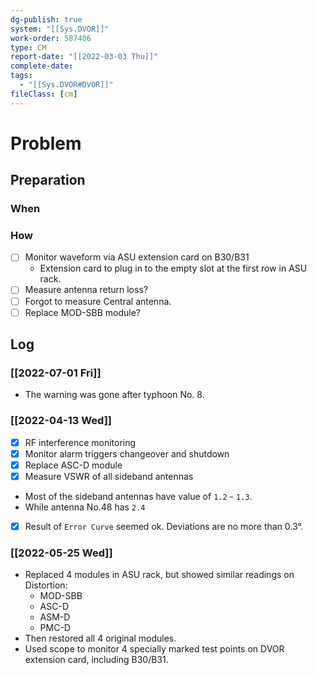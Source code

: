 ```yaml
---
dg-publish: true
system: "[[Sys.DVOR]]"
work-order: 587406
type: CM
report-date: "[[2022-03-03 Thu]]"
complete-date: 
tags:
  - "[[Sys.DVOR#DVOR]]"
fileClass: [cm]
---
```


# Problem
## Preparation
### When
### How
- [ ] Monitor waveform via ASU extension card on B30/B31
	- Extension card to plug in to the empty slot at the first row in ASU rack.
- [ ] Measure antenna return loss?
- [ ] Forgot to measure Central antenna.
- [ ] Replace MOD-SBB module?

## Log
### [[2022-07-01 Fri]]
- The warning was gone after typhoon No. 8.
### [[2022-04-13 Wed]]
- [x] RF interference monitoring
- [x] Monitor alarm triggers changeover and shutdown
- [x] Replace ASC-D module
- [x] Measure VSWR of all sideband antennas
- Most of the sideband antennas have value of `1.2` - `1.3`.
- While antenna No.48 has `2.4`
- [x] Result of `Error Curve` seemed ok. Deviations are no more than 0.3°.
### [[2022-05-25 Wed]]
- Replaced 4 modules in ASU rack, but showed similar readings on Distortion:
	- MOD-SBB
	- ASC-D
	- ASM-D
	- PMC-D
- Then restored all 4 original modules.
- Used scope to monitor 4 specially marked test points on DVOR extension card, including B30/B31.


